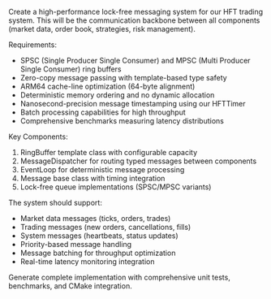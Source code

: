 Create a high-performance lock-free messaging system for our HFT trading system. This will be the communication backbone between all components (market data, order book, strategies, risk management).

Requirements:
- SPSC (Single Producer Single Consumer) and MPSC (Multi Producer Single Consumer) ring buffers
- Zero-copy message passing with template-based type safety
- ARM64 cache-line optimization (64-byte alignment)
- Deterministic memory ordering and no dynamic allocation
- Nanosecond-precision message timestamping using our HFTTimer
- Batch processing capabilities for high throughput
- Comprehensive benchmarks measuring latency distributions

Key Components:
1. RingBuffer template class with configurable capacity
2. MessageDispatcher for routing typed messages between components  
3. EventLoop for deterministic message processing
4. Message base class with timing integration
5. Lock-free queue implementations (SPSC/MPSC variants)

The system should support:
- Market data messages (ticks, orders, trades)
- Trading messages (new orders, cancellations, fills)
- System messages (heartbeats, status updates)
- Priority-based message handling
- Message batching for throughput optimization
- Real-time latency monitoring integration

Generate complete implementation with comprehensive unit tests, benchmarks, and CMake integration.
